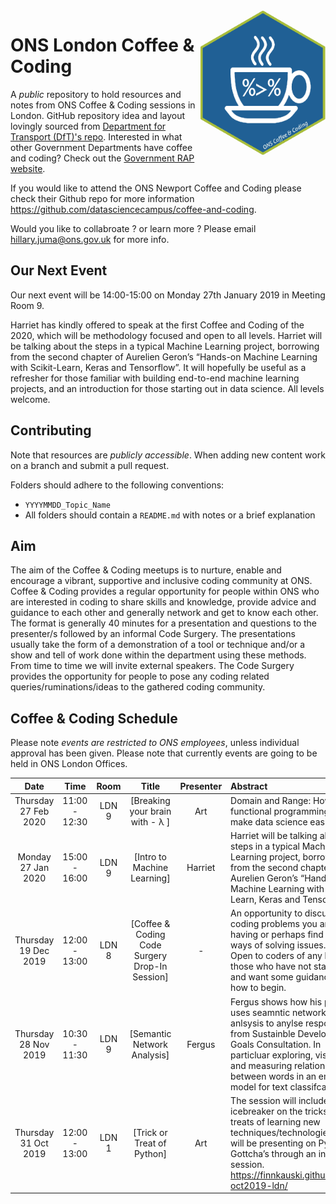 <img src="ons_cnc_hex.png" width="200" align="right">

# ONS London Coffee & Coding

A _public_ repository to hold resources and notes from ONS Coffee & Coding sessions in London. GitHub repository idea and layout lovingly sourced from [Department for Transport (DfT)'s repo](https://github.com/departmentfortransport/coffee-and-coding). Interested in what other Government Departments have coffee and coding? Check out the [Government RAP website](https://ukgovdatascience.github.io/rap-website/resource-coffee-and-coding.html).

If you would like to attend the ONS Newport Coffee and Coding please check their Github repo for more information https://github.com/datasciencecampus/coffee-and-coding. 

Would you like to collabroate ? or learn more ? Please email hillary.juma@ons.gov.uk for more info. 

## Our Next Event

Our next event will be 14:00-15:00 on Monday 27th January 2019 in Meeting Room 9. 

Harriet has kindly offered to speak at the first Coffee and Coding of the 2020, which will be methodology focused and open to all levels. Harriet will be talking about the steps in a typical Machine Learning project, borrowing from the second chapter of Aurelien Geron’s “Hands-on Machine Learning with Scikit-Learn, Keras and Tensorflow”. 
It will hopefully be useful as a refresher for those familiar with building end-to-end machine learning projects, and an introduction for those starting out in data science. All levels welcome.

## Contributing
Note that resources are _publicly accessible_. When adding new content work on a branch and submit a pull request.

Folders should adhere to the following conventions:

* `YYYYMMDD_Topic_Name`
* All folders should contain a `README.md` with notes or a brief explanation

## Aim
The aim of the Coffee & Coding meetups is to nurture, enable and encourage a vibrant, supportive and inclusive coding community at ONS. Coffee & Coding provides a regular opportunity for people within ONS who are interested in coding to share skills and knowledge, provide advice and guidance to each other and generally network and get to know each other. <br>The format is generally 40 minutes for a presentation and questions to the presenter/s followed by an informal Code Surgery. The presentations usually take the form of a demonstration of a tool or technique and/or a show and tell of work done within the department using these methods. From time to time we will invite external speakers. The Code Surgery provides the opportunity for people to pose any coding related queries/ruminations/ideas to the gathered coding community.

## Coffee & Coding Schedule

Please note *events are restricted to ONS employees*, unless individual approval has been given. Please note that currently events are going to be held in ONS London Offices. 


|Date| Time | Room | Title | Presenter | Abstract|
|:----------------:|:----:|:---:|:---------:|:--------------------:|:-------------------------------|
| Thursday 27 Feb 2020 | 11:00 - 12:30 | LDN 9 | [Breaking your brain with - λ ]| Art | Domain and Range: How functional programming can make data science easier.|
| Monday 27 Jan 2020 | 15:00 - 16:00 | LDN 9 | [Intro to Machine Learning]| Harriet | Harriet will be talking about the steps in a typical Machine Learning project, borrowing from the second chapter of Aurelien Geron’s “Hands-on Machine Learning with Scikit-Learn, Keras and Tensorflow”. |
| Thursday 19 Dec 2019 | 12:00 - 13:00 | LDN 8 | [Coffee & Coding Code Surgery Drop-In Session]| - | An opportunity to discuss any coding problems you are having or perhaps find better ways of solving issues. <br>Open to coders of any level or those who have not started yet and want some guidance on how to begin. |
| Thursday 28 Nov 2019 | 10:30 - 11:30 | LDN 9 | [Semantic Network Analysis] | Fergus | Fergus shows how his probject uses seamntic network anlsysis to anylse responses from Sustainble Development Goals Consultation. In particluar exploring, visualising and measuring relationship between words in an embdded model for text classifcation. |
|Thursday 31 Oct 2019 | 12:00 - 13:00 | LDN 1 | [Trick or Treat of Python] | Art | The session will include an icebreaker on the tricks and treats of learning new techniques/technologies. Art will be presenting on Python Gottcha’s through an inteactive session. https://finnkauski.github.io/cc-oct2019-ldn/ |
